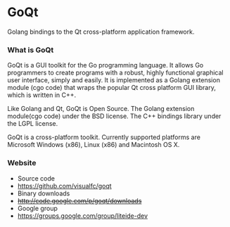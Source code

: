 GoQt
====

Golang bindings to the Qt cross-platform application framework.


### What is GoQt
GoQt is a GUI toolkit for the Go programming language. It allows Go programmers to create programs with a robust, highly functional graphical user interface, simply and easily. It is implemented as a Golang extension module (cgo code) that wraps the popular Qt cross platform GUI library, which is written in C++.

Like Golang and Qt, GoQt is Open Source. The Golang extension module(cgo code) under the BSD license. The C++ bindings library under the LGPL license. 

GoQt is a cross-platform toolkit. Currently supported platforms are  Microsoft Windows (x86), Linux (x86) and Macintosh OS X.

### Website
 * Source code
  * https://github.com/visualfc/goqt
 * Binary downloads 
  * <strike>http://code.google.com/p/goqt/downloads</strike>
 * Google group
  * https://groups.google.com/group/liteide-dev
